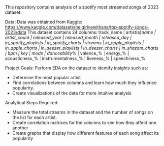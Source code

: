 This repository contains analysis of a spotify most streamed songs of 2023 dataset.

Data:
Data was obtained from Kaggle: https://www.kaggle.com/datasets/nelgiriyewithana/top-spotify-songs-2023/data
This dataset contains 24 columns:
track_name  |  artist(s)_name  |  artist_count  |  released_year  |  released_month  |  released_day  |  in_spotify_playlists  |  in_spotify_charts  |  streams  |  in_apple_playlists  |  in_apple_charts  |  in_deezer_playlists  |  in_deezer_charts  |  in_shazam_charts  |  bpm  |  key  |  mode  |  danceability_%  |  valence_%  |  energy_%  |  acousticness_%  |  instrumentalness_%  |  liveness_%  |  speechiness_%


Project Goals:
Perform EDA on the dataset to identify insights such as:
- Determine the most popular artist
- Find correlations between columns and learn how much they influence popularity.
- Create visualizations of the data for more intuitive analysis

Analytical Steps Required:
- Measure the total streams in the dataset and the number of songs on the list for each artist.
- Create correlation matrices for the columns to see how they affect one another
- Create graphs that display how different features of each song affect its popularity

